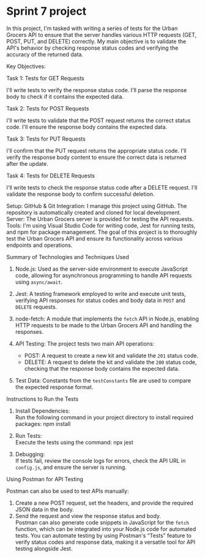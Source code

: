 # Sprint 7 project
In this project, I'm tasked with writing a series of tests for the Urban Grocers API to ensure that the server handles various HTTP requests (GET, POST, PUT, and DELETE) correctly. My main objective is to validate the API's behavior by checking response status codes and verifying the accuracy of the returned data.

Key Objectives:

Task 1: Tests for GET Requests

I'll write tests to verify the response status code.
I'll parse the response body to check if it contains the expected data.

Task 2: Tests for POST Requests

I'll write tests to validate that the POST request returns the correct status code.
I'll ensure the response body contains the expected data.

Task 3: Tests for PUT Requests

I'll confirm that the PUT request returns the appropriate status code.
I'll verify the response body content to ensure the correct data is returned after the update.

Task 4: Tests for DELETE Requests

I'll write tests to check the response status code after a DELETE request.
I'll validate the response body to confirm successful deletion.

Setup:
GitHub & Git Integration: I manage this project using GitHub. The repository is automatically created and cloned for local development.
Server: The Urban Grocers server is provided for testing the API requests.
Tools: I'm using Visual Studio Code for writing code, Jest for running tests, and npm for package management.
The goal of this project is to thoroughly test the Urban Grocers API and ensure its functionality across various endpoints and operations.

Summary of Technologies and Techniques Used

1. Node.js: Used as the server-side environment to execute JavaScript code, allowing for asynchronous programming to handle API requests using `async/await`.
  
2. Jest: A testing framework employed to write and execute unit tests, verifying API responses for status codes and body data in `POST` and `DELETE` requests.

3. node-fetch: A module that implements the `fetch` API in Node.js, enabling HTTP requests to be made to the Urban Grocers API and handling the responses.

4. API Testing: The project tests two main API operations:
   - POST: A request to create a new kit and validate the `201` status code.
   - DELETE: A request to delete the kit and validate the `200` status code, checking that the response body contains the expected data.

5. Test Data: Constants from the `testConstants` file are used to compare the expected response format.

 Instructions to Run the Tests

1. Install Dependencies:  
   Run the following command in your project directory to install required packages:
   npm install

2. Run Tests:  
   Execute the tests using the command: npx jest

3. Debugging:  
   If tests fail, review the console logs for errors, check the API URL in `config.js`, and ensure the server is running.

Using Postman for API Testing

Postman can also be used to test APIs manually:
1. Create a new POST request, set the headers, and provide the required JSON data in the body.
2. Send the request and view the response status and body.  
Postman can also generate code snippets in JavaScript for the `fetch` function, which can be integrated into your Node.js code for automated tests. You can automate testing by using Postman's “Tests” feature to verify status codes and response data, making it a versatile tool for API testing alongside Jest.
